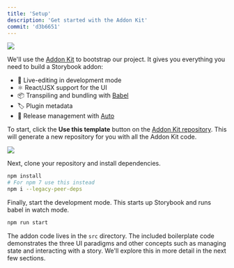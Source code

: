```yaml
---
title: 'Setup'
description: 'Get started with the Addon Kit'
commit: 'd3b6651'
---
```


<!-- - Getting started (with addon kit)
- Building the UI & registering the addon -->

![](../../images/addon-kit-demo.gif)

We'll use the [Addon Kit](https://github.com/storybookjs/addon-kit) to bootstrap our project. It gives you everything you need to build a Storybook addon:

- 📝 Live-editing in development mode
- ⚛️ React/JSX support for the UI
- 📦 Transpiling and bundling with [Babel](http://babeljs.io/)
- 🏷 Plugin metadata
- 🚢 Release management with [Auto](https://github.com/intuit/auto)

To start, click the **Use this template** button on the [Addon Kit repository](https://github.com/storybookjs/addon-kit). This will generate a new repository for you with all the Addon Kit code.

![](../../images/addon-kit.png)

Next, clone your repository and install dependencies.

```bash
npm install
# For npm 7 use this instead
npm i --legacy-peer-deps
```

Finally, start the development mode. This starts up Storybook and runs babel in watch mode.

```bash
npm run start
```

The addon code lives in the `src` directory. The included boilerplate code demonstrates the three UI paradigms and other concepts such as managing state and interacting with a story. We'll explore this in more detail in the next few sections.
